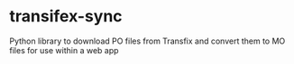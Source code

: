 # transifex-sync
Python library to download PO files from Transfix and convert them to MO files for use within a web app
